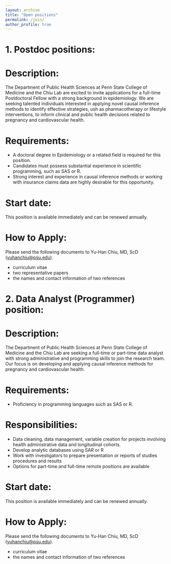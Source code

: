 ```yaml
---
layout: archive
title: "Open positions"
permalink: /join/
author_profile: true
--- 
```

# 1. Postdoc positions: 

Description: 
======
The Department of Public Health Sciences at Penn State College of Medicine and the Chiu Lab are excited to invite applications for a full-time Postdoctoral Fellow with a strong background in epidemiology. We are seeking talented individuals interested in applying novel causal inference methods to identify effective strategies, ush as pharmacotherapy or lifestyle interventions, to inform clinical and public health decisions related to pregnancy and cardiovascular health. 

Requirements: 
======
*	A doctoral degree in Epidemiology or a related field is required for this position.
*	Candidates must possess substantial experience in scientific programming, such as SAS or R. 
*	Strong interest and experience in causal inference methods or working with insurance claims data are highly desirable for this opportunity.

Start date:
======
This position is available immediately and can be renewed annually.

How to Apply: 
======
Please send the following documents to Yu-Han Chiu, MD, ScD (yuhanchiu@psu.edu).
* curriculum vitae
*	two representative papers
*	the names and contact information of two references

  

# 2. Data Analyst (Programmer) position: 

Description: 
======
The Department of Public Health Sciences at Penn State College of Medicine and the Chiu Lab are seeking a full-time or part-time data analyst with strong administrative and programming skills to join the research team. Our focus is on developing and applying causal inference methods for pregnancy and cardiovascular health. 

Requirements: 
======
*	Proficiency in programming languages such as SAS or R. 

Responsibilities: 
======
*	Data cleaning, data management, variable creation for projects involving health administrative data and longitudinal cohorts.
*	Develop analytic databases using SAR or R 
*	Work with investigators to prepare presentation or reports of studies procedures and results
*	Options for part-time and full-time remote positions are available

Start date:
======
This position is available immediately and can be renewed annually.

How to Apply: 
======
Please send the following documents to Yu-Han Chiu, MD, ScD (yuhanchiu@psu.edu).
* curriculum vitae
*	the names and contact information of two references

